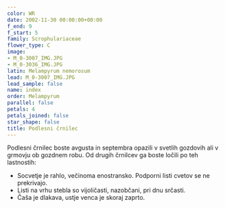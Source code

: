```yaml
---
color: WR
date: 2002-11-30 00:00:00+00:00
f_end: 9
f_start: 5
family: Scrophulariaceae
flower_type: C
image:
- M_0-3007_IMG.JPG
- M_0-3036_IMG.JPG
latin: Melampyrum nemorosum
lead: M_0-3007_IMG.JPG
lead_sample: false
name: index
order: Melampyrum
parallel: false
petals: 4
petals_joined: false
star_shape: false
title: Podlesni črnilec
---
```

Podlesni črnilec boste avgusta in septembra opazili v svetlih gozdovih ali v grmovju ob gozdnem robu. Od drugih črnilcev ga boste ločili po teh lastnostih:

-   Socvetje je rahlo, večinoma enostransko. Podporni listi cvetov se ne prekrivajo.
-   Listi na vrhu stebla so vijoličasti, nazobčani, pri dnu srčasti.
-   Čaša je dlakava, ustje venca je skoraj zaprto.

